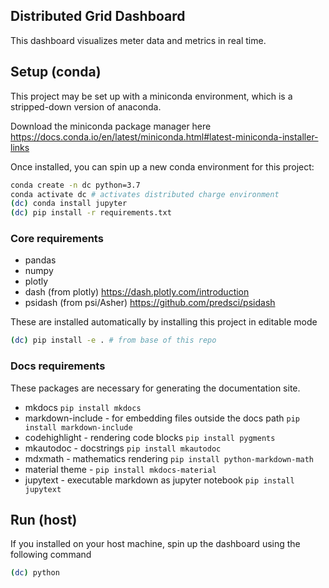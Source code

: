 
## Distributed Grid Dashboard

This dashboard visualizes meter data and metrics in real time.


## Setup (conda)

This project may be set up with a miniconda environment, which is a stripped-down version of anaconda.

Download the miniconda package manager here https://docs.conda.io/en/latest/miniconda.html#latest-miniconda-installer-links

Once installed, you can spin up a new conda environment for this project:

```sh
conda create -n dc python=3.7
conda activate dc # activates distributed charge environment
(dc) conda install jupyter
(dc) pip install -r requirements.txt
```

### Core requirements

* pandas
* numpy
* plotly
* dash (from plotly) https://dash.plotly.com/introduction
* psidash (from psi/Asher) https://github.com/predsci/psidash

These are installed automatically by installing this project in editable mode

```sh
(dc) pip install -e . # from base of this repo
```

### Docs requirements

These packages are necessary for generating the documentation site.

* mkdocs `pip install mkdocs`
* markdown-include - for embedding files outside the docs path `pip install markdown-include`
* codehighlight - rendering code blocks `pip install pygments`
* mkautodoc - docstrings `pip install mkautodoc`
* mdxmath - mathematics rendering `pip install python-markdown-math`
* material theme - `pip install mkdocs-material`
* jupytext - executable markdown as jupyter notebook `pip install jupytext`


## Run (host)

If you installed on your host machine, spin up the dashboard using the following command

```sh
(dc) python 
```
